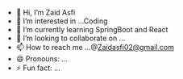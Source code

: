 - 👋 Hi, I’m   Zaid Asfi
- 👀 I’m interested in ...Coding
- 🌱 I’m currently learning  SpringBoot and React
- 💞️ I’m looking to collaborate on ...
- 📫 How to reach me ...@Zaidasfi02@gmail.com
- 😄 Pronouns: ...
- ⚡ Fun fact: ...

<!---
zaidasfi002/zaidasfi002 is a ✨ special ✨ repository because its `README.md` (this file) appears on your GitHub profile.
You can click the Preview link to take a look at your changes.
--->
